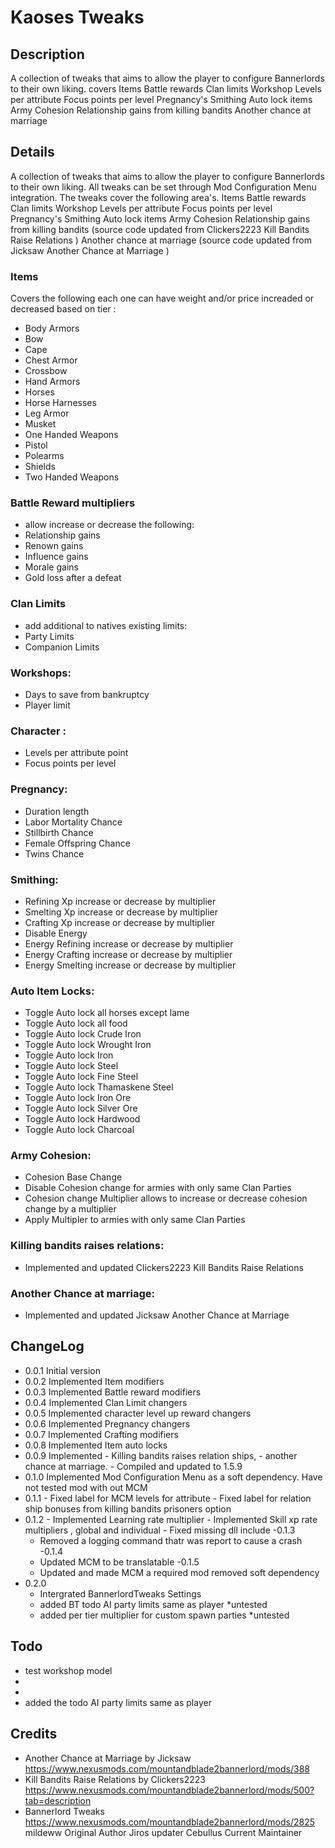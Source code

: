 ﻿# Kaoses Tweaks

## Description
A collection of tweaks that aims to allow the player to configure Bannerlords to their own liking. covers
Items 
﻿Battle rewards 
Clan limits
Workshop
Levels per attribute
Focus points per level
Pregnancy's
Smithing
Auto lock items 
Army Cohesion
Relationship gains from killing bandits
Another chance at marriage

## Details
A collection of tweaks that aims to allow the player to configure Bannerlords to their own liking. All tweaks can be set through Mod Configuration Menu integration. The tweaks cover the following area's.
Items 
﻿Battle rewards 
Clan limits
Workshop
Levels per attribute
Focus points per level
Pregnancy's
Smithing
Auto lock items 
Army Cohesion
Relationship gains from killing bandits (source code updated from Clickers2223  Kill Bandits Raise Relations﻿ )
Another chance at marriage (source code updated from Jicksaw  Another Chance at Marriage﻿   )

### Items 
Covers the following each one can have weight and/or price increaded or decreased based on tier :
- Body Armors
- Bow
- Cape
- Chest Armor
- Crossbow
- Hand Armors
- Horses
- Horse Harnesses
- Leg Armor
- Musket
- One Handed Weapons
- Pistol
- Polearms
- Shields
- Two Handed Weapons

### Battle Reward multipliers 
- allow increase or decrease the following:
- Relationship gains
- Renown gains
- Influence gains
- Morale gains
- Gold loss after a defeat

### Clan Limits 
- add additional to natives existing limits:
- Party Limits
- Companion Limits

### Workshops:
- Days to save from bankruptcy
- Player limit

### Character :
- Levels per attribute point
- Focus points per level

### Pregnancy:
- Duration length
- Labor Mortality Chance
- Stillbirth Chance
- Female Offspring Chance
- Twins Chance

### Smithing:
- Refining Xp increase or decrease by multiplier
- Smelting Xp increase or decrease by multiplier
- Crafting Xp increase or decrease by multiplier
- Disable Energy
- Energy Refining increase or decrease by multiplier
- Energy Crafting increase or decrease by multiplier
- Energy Smelting increase or decrease by multiplier


### Auto Item Locks:
- Toggle Auto lock all horses except lame  
- Toggle Auto lock all food
- Toggle Auto lock  Crude Iron
- Toggle Auto lock Wrought Iron
- Toggle Auto lock Iron
- Toggle Auto lock Steel
- Toggle Auto lock Fine Steel
- Toggle Auto lock Thamaskene Steel
- Toggle Auto lock Iron Ore
- Toggle Auto lock Silver Ore
- Toggle Auto lock Hardwood
- Toggle Auto lock Charcoal

### Army Cohesion:
- Cohesion Base Change
- Disable Cohesion change for armies with only same Clan Parties
- Cohesion change Multiplier  allows to increase or decrease cohesion change by a multiplier
- Apply Multipler to armies with only same Clan Parties

### Killing bandits raises relations:
- Implemented and updated Clickers2223  Kill Bandits Raise Relations

### Another Chance at marriage:
- Implemented and updated   Jicksaw  Another Chance at Marriage














## ChangeLog
- 0.0.1 Initial version 
- 0.0.2 Implemented Item modifiers
- 0.0.3 Implemented Battle reward modifiers
- 0.0.4 Implemented Clan Limit changers
- 0.0.5 Implemented character level up reward changers
- 0.0.6 Implemented Pregnancy changers
- 0.0.7 Implemented Crafting modifiers 
- 0.0.8 Implemented Item auto locks
- 0.0.9 Implemented 
      - Killing bandits raises relation ships, 
      - another chance at marriage. 
      - Compiled and updated to 1.5.9
- 0.1.0 Implemented Mod Configuration Menu﻿ as a soft dependency. Have not tested mod with out MCM
- 0.1.1
      - Fixed label for MCM levels for attribute 
      - Fixed label for relation ship bonuses from killing bandits prisoners option 
- 0.1.2 
      -  Implemented Learning rate multiplier
      -  Implemented Skill xp rate multipliers , global and individual
      -  Fixed missing dll include 
-0.1.3
    - Removed a logging command thatr was report to cause a crash
-0.1.4 
    - Updated MCM to be translatable
-0.1.5 
    - Updated and made MCM a required mod removed soft dependency
- 0.2.0
    - Intergrated BannerlordTweaks Settings
    - added BT todo AI party limits same as player *untested
    - added per tier multiplier for custom spawn parties *untested

## Todo
- test workshop model
- 
-  
- added the todo AI party limits same as player



## Credits 
- Another Chance at Marriage by Jicksaw  https://www.nexusmods.com/mountandblade2bannerlord/mods/388
- Kill Bandits Raise Relations by Clickers2223  https://www.nexusmods.com/mountandblade2bannerlord/mods/500?tab=description
- Bannerlord Tweaks https://www.nexusmods.com/mountandblade2bannerlord/mods/2825 mildeww Original Author Jiros updater Cebullus Current Maintainer